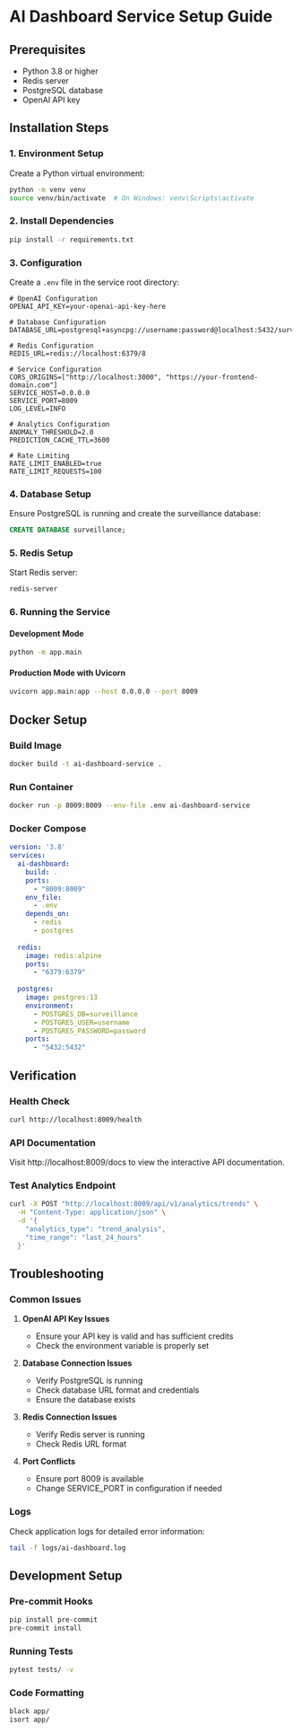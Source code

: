 # AI Dashboard Service Setup Guide

## Prerequisites

- Python 3.8 or higher
- Redis server
- PostgreSQL database
- OpenAI API key

## Installation Steps

### 1. Environment Setup

Create a Python virtual environment:
```bash
python -m venv venv
source venv/bin/activate  # On Windows: venv\Scripts\activate
```

### 2. Install Dependencies

```bash
pip install -r requirements.txt
```

### 3. Configuration

Create a `.env` file in the service root directory:

```env
# OpenAI Configuration
OPENAI_API_KEY=your-openai-api-key-here

# Database Configuration
DATABASE_URL=postgresql+asyncpg://username:password@localhost:5432/surveillance

# Redis Configuration
REDIS_URL=redis://localhost:6379/8

# Service Configuration
CORS_ORIGINS=["http://localhost:3000", "https://your-frontend-domain.com"]
SERVICE_HOST=0.0.0.0
SERVICE_PORT=8009
LOG_LEVEL=INFO

# Analytics Configuration
ANOMALY_THRESHOLD=2.0
PREDICTION_CACHE_TTL=3600

# Rate Limiting
RATE_LIMIT_ENABLED=true
RATE_LIMIT_REQUESTS=100
```

### 4. Database Setup

Ensure PostgreSQL is running and create the surveillance database:
```sql
CREATE DATABASE surveillance;
```

### 5. Redis Setup

Start Redis server:
```bash
redis-server
```

### 6. Running the Service

#### Development Mode
```bash
python -m app.main
```

#### Production Mode with Uvicorn
```bash
uvicorn app.main:app --host 0.0.0.0 --port 8009
```

## Docker Setup

### Build Image
```bash
docker build -t ai-dashboard-service .
```

### Run Container
```bash
docker run -p 8009:8009 --env-file .env ai-dashboard-service
```

### Docker Compose
```yaml
version: '3.8'
services:
  ai-dashboard:
    build: .
    ports:
      - "8009:8009"
    env_file:
      - .env
    depends_on:
      - redis
      - postgres
  
  redis:
    image: redis:alpine
    ports:
      - "6379:6379"
  
  postgres:
    image: postgres:13
    environment:
      - POSTGRES_DB=surveillance
      - POSTGRES_USER=username
      - POSTGRES_PASSWORD=password
    ports:
      - "5432:5432"
```

## Verification

### Health Check
```bash
curl http://localhost:8009/health
```

### API Documentation
Visit http://localhost:8009/docs to view the interactive API documentation.

### Test Analytics Endpoint
```bash
curl -X POST "http://localhost:8009/api/v1/analytics/trends" \
  -H "Content-Type: application/json" \
  -d '{
    "analytics_type": "trend_analysis",
    "time_range": "last_24_hours"
  }'
```

## Troubleshooting

### Common Issues

1. **OpenAI API Key Issues**
   - Ensure your API key is valid and has sufficient credits
   - Check the environment variable is properly set

2. **Database Connection Issues**
   - Verify PostgreSQL is running
   - Check database URL format and credentials
   - Ensure the database exists

3. **Redis Connection Issues**
   - Verify Redis server is running
   - Check Redis URL format

4. **Port Conflicts**
   - Ensure port 8009 is available
   - Change SERVICE_PORT in configuration if needed

### Logs

Check application logs for detailed error information:
```bash
tail -f logs/ai-dashboard.log
```

## Development Setup

### Pre-commit Hooks
```bash
pip install pre-commit
pre-commit install
```

### Running Tests
```bash
pytest tests/ -v
```

### Code Formatting
```bash
black app/
isort app/
```

